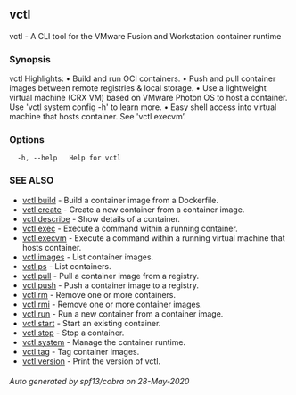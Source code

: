 ## vctl

vctl - A CLI tool for the VMware Fusion and Workstation container runtime

### Synopsis

vctl Highlights:
• Build and run OCI containers.
• Push and pull container images between remote registries & local storage.
• Use a lightweight virtual machine (CRX VM) based on VMware Photon OS to host a container. Use 'vctl system config -h' to learn more.
• Easy shell access into virtual machine that hosts container. See 'vctl execvm’.

### Options

```
  -h, --help   Help for vctl
```

### SEE ALSO

* [vctl build](vctl_build.md)	 - Build a container image from a Dockerfile.
* [vctl create](vctl_create.md)	 - Create a new container from a container image.
* [vctl describe](vctl_describe.md)	 - Show details of a container.
* [vctl exec](vctl_exec.md)	 - Execute a command within a running container.
* [vctl execvm](vctl_execvm.md)	 - Execute a command within a running virtual machine that hosts container.
* [vctl images](vctl_images.md)	 - List container images.
* [vctl ps](vctl_ps.md)	 - List containers.
* [vctl pull](vctl_pull.md)	 - Pull a container image from a registry.
* [vctl push](vctl_push.md)	 - Push a container image to a registry.
* [vctl rm](vctl_rm.md)	 - Remove one or more containers.
* [vctl rmi](vctl_rmi.md)	 - Remove one or more container images.
* [vctl run](vctl_run.md)	 - Run a new container from a container image.
* [vctl start](vctl_start.md)	 - Start an existing container.
* [vctl stop](vctl_stop.md)	 - Stop a container.
* [vctl system](vctl_system.md)	 - Manage the container runtime.
* [vctl tag](vctl_tag.md)	 - Tag container images.
* [vctl version](vctl_version.md)	 - Print the version of vctl.

###### Auto generated by spf13/cobra on 28-May-2020
